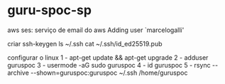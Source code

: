 # guru-spoc-sp
 
aws ses: serviço de email do aws
Adding user `marcelogalli'

criar ssh-keygen
ls ~/.ssh
cat ~/.ssh/id_ed25519.pub

configurar o linux
1 - apt-get update && apt-get upgrade
2 - adduser guruspoc
3 - usermode -aG  sudo guruspoc
4 - id guruspoc
5 - rsync --archive --shown=guruspoc:guruspoc ~/.ssh /home/guruspoc